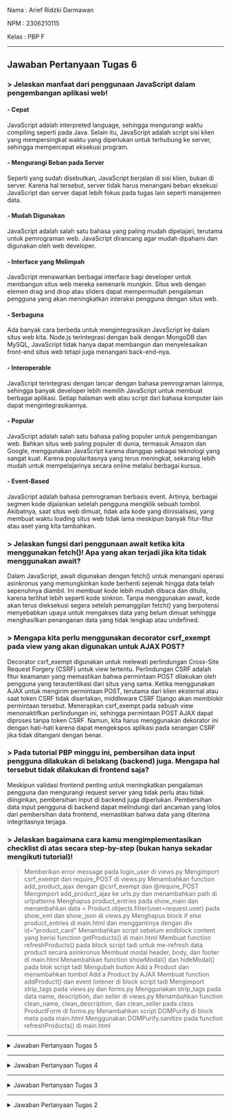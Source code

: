 Nama : Arief Ridzki Darmawan

NPM : 2306210115

Kelas : PBP F

---
## Jawaban Pertanyaan Tugas 6

### > Jelaskan manfaat dari penggunaan JavaScript dalam pengembangan aplikasi web!
#### - Cepat
JavaScript adalah interpreted language, sehingga mengurangi waktu compiling seperti pada Java. Selain itu, JavaScript adalah script sisi klien yang mempersingkat waktu yang diperlukan untuk terhubung ke server, sehingga mempercepat eksekusi program.

#### - Mengurangi Beban pada Server
Seperti yang sudah disebutkan, JavaScript berjalan di sisi klien, bukan di server. Karena hal tersebut, server tidak harus menangani beban eksekusi JavaScript dan server dapat lebih fokus pada tugas lain seperti manajemen data.

#### - Mudah Digunakan
JavaScript adalah salah satu bahasa yang paling mudah dipelajari, terutama untuk pemrograman web. JavaScript dirancang agar mudah dipahami dan digunakan oleh web developer.

#### - Interface yang Melimpah
JavaScript menawarkan berbagai interface bagi developer untuk membangun situs web mereka semenarik mungkin. Situs web dengan elemen drag and drop atau sliders dapat mempermudah pengalaman pengguna yang akan meningkatkan interaksi pengguna dengan situs web.

#### - Serbaguna
Ada banyak cara berbeda untuk mengintegrasikan JavaScript ke dalam situs web kita. Node.js terintegrasi dengan baik dengan MongoDB dan MySQL, JavaScript tidak hanya dapat membangun dan menyelesaikan front-end situs web tetapi juga menangani back-end-nya.

#### - Interoperable
JavaScript terintegrasi dengan lancar dengan bahasa pemrograman lainnya, sehingga banyak developer lebih memilih JavaScript untuk membuat berbagai aplikasi. Setiap halaman web atau script dari bahasa komputer lain dapat mengintegrasikannya.

#### - Popular
JavaScript adalah salah satu bahasa paling populer untuk pengembangan web. Bahkan situs web paling populer di dunia, termasuk Amazon dan Google, menggunakan JavaScript karena dianggap sebagai teknologi yang sangat kuat. Karena popularitasnya yang terus meningkat, sekarang lebih mudah untuk mempelajarinya secara online melalui berbagai kursus.

#### - Event-Based
JavaScript adalah bahasa pemrograman berbasis event. Artinya, berbagai segmen kode dijalankan setelah pengguna mengklik sebuah tombol. Akibatnya, saat situs web dimuat, tidak ada kode yang diinisialisasi, yang membuat waktu loading situs web tidak lama meskipun banyak fitur-fitur atau aset yang kita tambahkan.

### > Jelaskan fungsi dari penggunaan await ketika kita menggunakan fetch()! Apa yang akan terjadi jika kita tidak menggunakan await?
Dalam JavaScript, await digunakan dengan fetch() untuk menangani operasi asinkronus yang memungkinkan kode berhenti sejenak hingga data telah sepenuhnya diambil. Ini membuat kode lebih mudah dibaca dan ditulis, karena terlihat lebih seperti kode sinkron. Tanpa menggunakan await, kode akan terus dieksekusi segera setelah pemanggilan fetch() yang berpotensi menyebabkan upaya untuk mengakses data yang belum dimuat sehingga menghasilkan penanganan data yang tidak lengkap atau undefined. 

### > Mengapa kita perlu menggunakan decorator csrf_exempt pada view yang akan digunakan untuk AJAX POST?
Decorator csrf_exempt digunakan untuk melewati perlindungan Cross-Site Request Forgery (CSRF) untuk view tertentu. Perlindungan CSRF adalah fitur keamanan yang memastikan bahwa permintaan POST dilakukan oleh pengguna yang terautentikasi dari situs yang sama. Ketika menggunakan AJAX untuk mengirim permintaan POST, terutama dari klien eksternal atau saat token CSRF tidak disertakan, middleware CSRF Django akan memblokir permintaan tersebut. Menerapkan csrf_exempt pada sebuah view menonaktifkan perlindungan ini, sehingga permintaan POST AJAX dapat diproses tanpa token CSRF. Namun, kita harus menggunakan dekorator ini dengan hati-hati karena dapat mengekspos aplikasi pada serangan CSRF jika tidak ditangani dengan benar.

### > Pada tutorial PBP minggu ini, pembersihan data input pengguna dilakukan di belakang (backend) juga. Mengapa hal tersebut tidak dilakukan di frontend saja?
Meskipun validasi frontend penting untuk meningkatkan pengalaman pengguna dan mengurangi request server yang tidak perlu atau tidak diinginkan, pembersihan input di backend juga diperlukan. Pembersihan data input pengguna di backend dapat melindungi dari ancaman yang lolos dari pembersihan data frontend, memastikan bahwa data yang diterima integritasnya terjaga.

### > Jelaskan bagaimana cara kamu mengimplementasikan checklist di atas secara step-by-step (bukan hanya sekadar mengikuti tutorial)!
> Memberikan error message pada login_user di views.py
> Mengimport csrf_exempt dan require_POST di views.py
> Menambahkan function add_product_ajax dengan @csrf_exempt dan @require_POST
> Mengimport add_product_ajax ke urls.py dan menambahkan path di urlpatterns
> Menghapus product_entries pada show_main dan menambahkan data = Product.objects.filter(user=request.user) pada show_xml dan show_json di views.py
> Menghapus block if else product_entries di main.html dan menggantinya dengan div id="product_card"
> Menambahkan script sebelum endblock content yang berisi function getProducts() di main.html
> Membuat function refreshProducts() pada block script tadi untuk me-refresh data product secara asinkronus
> Membuat modal header, body, dan footer di main.html
> Menambahkan function showModal() dan hideModal() pada blok script tadi
> Mengubah button Add a Product dan menambahkan tombol Add a Product by AJAX
> Membuat function addProduct() dan event listener di block script tadi
> Mengimport strip_tags pada views.py dan forms.py
> Menggunakan strip_tags pada data name, description, dan seller di views.py
> Menambahkan function clean_name, clean_description, dan clean_seller pada class ProductForm di forms.py
> Menambahkan script DOMPurify di block meta pada main.html
> Menggunakan DOMPurify.sanitize pada function refreshProducts() di main.html

---
<details>
<summary>Jawaban Pertanyaan Tugas 5</summary>
  
### > Jika terdapat beberapa CSS selector untuk suatu elemen HTML, jelaskan urutan prioritas pengambilan CSS selector tersebut!
Penghitungan urutan prioritas (specificity) menggunakan sistem bobot berdasarkan jenis selector yang digunakan. Berikut jenis selector dan specificitynya:
- Inline styles (gaya yang ditulis langsung dalam atribut style pada elemen):
  Contoh: <div style="color: red;">
  Specificity: 1000
- ID selector (#id):
  Contoh: #header { color: blue; }
  Specificity: 100
- Class selector, attribute selector, dan pseudo-class (.class, [attr=value], :hover, dll.):
  Contoh: .nav { color: green; } atau [type="text"] { color: black; }
  Specificity: 10
- Element selector (seperti div, p, span) dan pseudo-element (seperti ::before, ::after):
  Contoh: div { color: yellow; }
  Specificity: 1

Ada beberapa aturan yang berlaku, yaitu:
- Selector yang lebih spesifik akan meng-override selector yang kurang spesifik
- Jika specificity sama, maka CSS akan meng-override yang ada lebih dulu
- !important akan meng-override aturan specificity normal, tapi tetap dapat di-override oleh !important yang memiliki specificity yang lebih tinggi

### > Mengapa responsive design menjadi konsep yang penting dalam pengembangan aplikasi web? Berikan contoh aplikasi yang sudah dan belum menerapkan responsive design!
Responsive design sangat penting dalam pengembangan aplikasi web karena sebuah website dapat dikunjungi orang yang menggunakan berbagai perangkat, ukuran layar, dan orientasi. Responsive design menyesuaikan tata letak, gambar, dan fungsionalitas website agar memberikan pengalaman pengguna yang optimal di berbagai perangkat.

Contoh aplikasi yang sudah menerapkan responsive design sangatlah banyak, mengingat responsive design merupakan hal yang penting dalam pengembangan aplikasi web. Hampir semua website mainstream yang kita kunjungi mendukung responsive design, contohnya Twitter, Instagram, Youtube, dan masih banyak lagi.

Namun masih ada website yang belum menerapkan responsive design. Website-website ini biasanya website lama yang sudah tidak di-maintain atau di-update lagi, contohnya website pemerintah lama, website edukasi lama, website sosial media/e-commerce lama, dan blog personal.

### > Jelaskan perbedaan antara margin, border, dan padding, serta cara untuk mengimplementasikan ketiga hal tersebut!
(Gambar diambil dari http://www.avajava.com/tutorials/lessons/how-are-margins-borders-padding-and-content-related.html)
![how-are-margins-borders-padding-and-content-related-01](https://github.com/user-attachments/assets/6667d951-1821-4efa-9d45-76d87f0e11ed)

Padding:
- Ruang di dalam elemen antara konten dan border elemen.
- Padding menambah ruang di sekitar konten di dalam elemen itu sendiri.
- Contoh: Jika kita memiliki teks di dalam kotak, padding menambah ruang antara teks dan tepi kotak.
- Implementasi: ```padding: 20px; /* Padding sama di semua sisi, kalau ingin sisi yang spesifik, tambahkan -(sisi) (contoh: padding-right: 20px;) */```

Border:
- Garis yang mengelilingi padding (dan konten) dari elemen.
- Border menambahkan batas visual di sekitar elemen dan dapat memiliki berbagai gaya (solid, dashed, dll.), ketebalan, dan warna.
- Border tidak memengaruhi ukuran margin atau padding, tetapi hanya muncul di antara keduanya.
- Implementasi: ```border: 2px solid black; /* ketebalan, style border */```

Margin:
- Ruang di luar elemen yang memisahkan elemen dari elemen lain di sekitarnya.
- Margin menambah jarak antara elemen dan elemen lain yang ada di sekitarnya. Margin adalah bagian terluar dari model kotak.
- Margin bisa "bertabrakan", artinya jika dua elemen berdekatan memiliki margin, margin tersebut bisa saling tumpang tindih daripada menambahkan sesama lain.
- Implementasi: ```margin: 10px 15px 20px 25px; /* top, right, bottom, left secara berurut */```

### > Jelaskan konsep flex box dan grid layout beserta kegunaannya!
(Gambar diambil dari https://blog.nashtechglobal.com/css-grid-vs-flexbox/)
![download-1-3](https://github.com/user-attachments/assets/ea38a203-e430-4ec1-bfd2-7084257dd16e)
#### Flexbox adalah sistem tata letak satu dimensi yang berguna untuk meluruskan item dalam satu sumbu (baris atau kolom).
Konsep Utama Flexbox:
- Flex Container: Elemen induk yang menggunakan properti ```display: flex;``` dan elemen child di dalam kontainer ini menjadi flex items.
- Flex Direction: Menentukan arah item (row, column, row-reverse, column-reverse).
- Justify Content: Mengontrol perataan item horizontal(flex-start, flex-end, center, space-between, space-around, space-evenly).
- Align Items: Mengontrol perataan item vertikal (stretch, flex-start, flex-end, center, baseline).
- Flex Grow/Shrink: Menentukan bagaimana item membesar atau menyusut untuk mengisi ruang dalam kontainer.

Penggunaan Flexbox:
- Meluruskan elemen: Mudah untuk menyejajarkan elemen secara horizontal dan vertikal.
- Bar navigasi: Merapikan dan mendistribusikan menu dalam baris untuk berbagai ukuran layar.
- Layout sederhana: Layout satu dimensi seperti baris produk atau kolom kartu.
  
#### Grid Layout adalah sistem tata letak dua dimensi yang berguna untuk membuat tata letak kompleks yang terstruktur di kedua sumbu (baris dan kolom).
Konsep Utama CSS Grid:
- Grid Container: Elemen induk yang menggunakan properti ```display: grid;```.
- Grid Tracks: Baris dan kolom yang membentuk tata letak grid.
- Grid Template Columns/Rows: Menentukan ukuran dan jumlah kolom dan baris (grid-template-columns: 1fr 1fr 1fr; /* 3 kolom dengan ukuran sama */).
- Grid Gap: Menambahkan ruang di antara baris dan kolom.
- Grid Areas: Memungkinkan elemen tertentu untuk mencakup beberapa baris atau kolom, atau ditempatkan di area tertentu.
- Auto Placement: CSS Grid secara otomatis menempatkan elemen anak ke dalam sel berikutnya yang tersedia, kecuali jika sudah ditempatkan secara spesifik.

Penggunaan Grid Layout:
- Layout halaman kompleks: Membuat layout halaman penuh dengan beberapa baris dan kolom, seperti dashboard atau tata letak majalah.
- Responsive design: Membuat desain yang mengatur ulang konten tergantung pada ukuran layar.
- Layout berbasis grid: Membuat layout dengan sistem grid tetap atau fleksibel di mana item dapat diposisikan dalam beberapa baris dan kolom.

Flexbox dan grid layout dapat digabungkan untuk membuat tampilan sesuai dengan kemauan kita.

### > Jelaskan bagaimana cara kamu mengimplementasikan checklist di atas secara step-by-step (bukan hanya sekadar mengikuti tutorial)!
* Menambahkan Tailwind pada aplikasi di templates/base.html
* Menambahkan function edit_product pada views.py dan menambahkan edit_product.html pada main/templates
* Mengimport edit_product pada urls.py di main dan tambahkan path ke urlpatterns
* Menambahkan tombol edit pada main.html
* Menambahkan fitur delete_product dengan langkah yang sama seperti edit_product
* Menambahkan file navbar.html pada templates di root directory dan mengisinya dengan template yang sudah dikostumisasi
* Memasukkan navbar ke dalam main.html, create_product.html, dan edit_product.html yang berada di subdirektori main/templates/ dengan menggunakan tags include
* Mengkonfigurasikan static files pada aplikasi dengan menambahkan middleware WhiteNoise pada settings.py dan mengkonfigurasikan variabel STATIC_ROOT, STATICFILES_DIRS, dan STATIC_URL
* Membuat file global.css di /static/css pada root directory
* Mengisi global.css dengan custom styling
* Mengubungkan global.css dan script Tailwind ke base.html
* Mengubah login.html, register.html, create_product.html dan edit_product.html dengan custom styling
* Membuat file product_card di main/templates dan mengisinya dengan custom styling
* Menambahkan file sedih-bingits.png di /static/image pada root directory untuk ditampilkan jika tidak ada data produk yang tersedia
* Memasukkan product_card.html dan sedih-bingits.png pada main.html untuk ditampilkan, serta mengisi main.html dengan custom styling
</details>

---
<details>
<summary>Jawaban Pertanyaan Tugas 4</summary>
  
### > Apa perbedaan antara HttpResponseRedirect() dan redirect()
Sebenarnya, redirect() mengandung HttpResponseRedirect(). Namun, HttpResponseRedirect() membutuhkan sebuah URL spesifik yang harus ditulis manual untuk me-redirect user ke URL tersebut, sedangkan redirect() lebih fleksibel karena dapat menerima argumen views atau instance model yang akan diambil URLnya oleh Django dengan sendirinya. Sama seperti HttpResponseRedirect(), redirect() juga dapat menerima argumen URL, sehingga redirect() lebih praktis untuk digunakan juga lebih pendek untuk diketik.

### > Jelaskan cara kerja penghubungan model Product dengan User!
Koneksi antara Product dengan User dibuat dengan ForeignKey, yang menciptakan hubungan one-to-many. Hubungan ini membuat setiap Product hanya akan terhubung dengan satu User, tetapi sebuah User dapat memiliki banyak Product. Field ForeignKey menyimpan referensi ke User, dan jika User dihapus, maka Product yang terasosiasi dengan User tersebut juga akan ikut terhapus.

### > Apa perbedaan antara authentication dan authorization, apakah yang dilakukan saat pengguna login? Jelaskan bagaimana Django mengimplementasikan kedua konsep tersebut.
Authentication adalah proses untuk memastikan bahwa orang yang login di suatu akun adalah benar pemilik akun tersebut (biasanya dengan memasukkan username dan password, tapi dapat dengan metode autentikasi lainnya seperti biometrik).

Authorization adalah proses untuk menentukan apa saja yang dapat dilakukan akun yang sudah diautentikasi. Misalnya, sebuah User tidak dapat mengakses atau mengubah data pengguna lain pada database, tapi sebuah Admin mungkin dapat melakukan hal tersebut.

Untuk authentication, Django memiliki fungsi bawaan django.contrib.auth yang dapat kita gunakan untuk mengimpor authenticate, login, dan logout. Django menangani authorization dengan menggunakan decorators, permissions, atau groups, contohnya @login_required dan @permission_required.

### > Bagaimana Django mengingat pengguna yang telah login? Jelaskan kegunaan lain dari cookies dan apakah semua cookies aman digunakan?
Django mengingat pengguna yang sudah login dengan membuat sebuah session yang IDnya disimpan pada sebuah cookies di browser pengguna. Cookies ini akan di-cek oleh Django untuk mengidentifikasi User dan mengambil data pada session sebelumnya. Cookies juga digunakan untuk menyimpan preferensi pengguna, data analitik, atau fitur "remember me" yang membuat User tidak perlu login lagi. Tidak semua cookies aman untuk digunakan, cookies yang tidak memiliki flag seperti HttpOnly, Secure, atau SameSite cukup rentan terhadap serangan.

### > Jelaskan bagaimana cara kamu mengimplementasikan checklist di atas secara step-by-step (bukan hanya sekadar mengikuti tutorial).
#### Membuat laman agar user dapat membuat akun (register)
* Mengimport UserCreation dan menambahkan function register pada views.py
* Membuat file register.html pada main/templates
* Mengimport register serta menambahkan path ke urlpatterns pada urls.py
#### Membuat fitur agar user dapat login
* Mengimport authenticate, login, dan AuthenticationForm dan menambahkan function login_user pada views.py
* Membuat file login.html pada main/templates
* Mengimport login_user serta menambahkan path ke urlpatterns pada urls.py
#### Membuat tombol agar user dapat logout
* Mengimport logout dan menambahkan function logout_user pada views.py
* Menambahkan button "Logout" pada main.html pada main/templates
* Mengimport logout_user serta menambahkan path ke urlpatterns pada urls.py
#### Membuat autentikasi
* Mengimport login_required pada views.py dan menambahkan @login_required di atas fungsi show_main (agar laman utama hanya dapat diakses jika sudah login)
#### Menggunakan cookies
* Mengimport HttpResponseRedirect, reverse, dan datetime dan menambahkan 'last_login' pada login_user dan show_main
* Mengubah function logout_user untuk menghapus cookie last_login saat pengguna logout
* Menambahkan "Last login" pada main.html
#### Menghubungkan User dengan Product
* Mengimport User pada models.py
* Menambahkan user = models.ForeignKey(User, on_delete=models.CASCADE) pada model Product
* Mengubah create_product dan show_main pada views.py untuk mengambil data dari objek User dan mengisinya pada field user

### > Bukti pembuatan dua akun dummy dengan tiga dummy data per akun
![Screenshot 2024-09-25 002347](https://github.com/user-attachments/assets/8557316b-0cb1-4ec4-bdcf-e01e67ac1626)
![Screenshot 2024-09-25 002419](https://github.com/user-attachments/assets/70415473-86b9-4fd1-8b48-70411bf5c273)
![Screenshot 2024-09-25 002459](https://github.com/user-attachments/assets/aba6695e-e1d1-4434-b1ee-f8275ad2ea6c)
</details>

---
<details>
<summary>Jawaban Pertanyaan Tugas 3</summary>

### > Jelaskan mengapa kita memerlukan data delivery dalam pengimplementasian sebuah platform?
Data delivery penting dalam pengimplementasian platform karena memungkinkan komunikasi antar komponen, memastikan interaksi pengguna secara real-time, dan menjaga konsistensi data di seluruh sistem. Hal ini mendukung skalabilitas dan kinerja dengan menangani traffic yang besar secara efisien sambil mengurangi latensi. Tanpa data delivery yang efektif, platform akan sulit beroperasi dengan lancar dan memenuhi kebutuhan pengguna atau bisnis.

### > Menurutmu, mana yang lebih baik antara XML dan JSON? Mengapa JSON lebih populer dibandingkan XML?
JSON lebih populer daripada XML karena lebih sederhana, strukturnya ringan, dan kemudahan penggunaannya. JSON memiliki sintaks yang sederhana dengan overhead yang lebih sedikit, membuatnya efisien untuk transmisi data, terutama di web. JSON didukung secara native oleh JavaScript, menjadikannya ideal untuk pengembangan web, dan JSON menangani tipe data seperti angka dan array lebih efektif dibandingkan XML yang memperlakukan semua data sebagai teks. Selain itu, JSON banyak digunakan dalam API karena ukurannya yang lebih kecil dan parsing yang lebih cepat, sementara XML lebih cocok untuk struktur data yang kompleks, namun umumnya lebih verbose dan sulit digunakan.

### > Jelaskan fungsi dari method is_valid() pada form Django dan mengapa kita membutuhkan method tersebut?
Metode is_valid() di Django sangat penting untuk memastikan bahwa data dari form atau serializer memenuhi aturan validasi, sehingga mencegah data yang tidak valid atau berbahaya diproses. Metode ini memeriksa data berdasarkan kriteria yang telah ditentukan, menangani kesalahan dengan memberikan feedback. Jika valid, data yang sudah bersih dapat diakses untuk digunakan dengan aman. 

### > Mengapa kita membutuhkan csrf_token saat membuat form di Django? Apa yang dapat terjadi jika kita tidak menambahkan csrf_token pada form Django? Bagaimana hal tersebut dapat dimanfaatkan oleh penyerang?
csrf_token di Django mencegah serangan Cross-Site Request Forgery (CSRF), di mana penyerang dapat menipu pengguna agar tanpa sadar mengirim permintaan yang tidak diizinkan ke sebuah situs web. Tanpa token ini, penyerang bisa mengeksploitasi sesi yang telah diautentikasi dan membuat perubahan atau tindakan yang tidak diizinkan atas nama pengguna. Token ini memastikan bahwa pengiriman form berasal dari sumber tepercaya dengan memverifikasikan keaslian permintaan sehingga mencegah tindakan berbahaya dari situs web eksternal.

### > Jelaskan bagaimana cara kamu mengimplementasikan checklist di atas secara step-by-step (bukan hanya sekadar mengikuti tutorial).
* Mengubah primary key menjadi UUID untuk mencegah celah keamanan dan melakukan migrasi
* Membuat forms.py berisi struktur form (fields untuk model)
* Import class form dan model ke views.py dan buat fungsi create_product yang menerima parameter request
* Import fungsi create_product pada views.py dan menambahkan path url ke url_patterns
* Buat file create_product.html pada templates
* Tambahkan kode untuk menampilkan data produk dalam bentuk tabel serta tombol "Add Product" yang akan redirect ke halaman form
* Menjalankan server Django pada localhost untuk memastikan bahwa fitur berfungsi
* Import HttpResponse dan serializers pada views.py dan buat fungsi show_xml yang me-return HttpResponse
* Import fungsi show_xml pada views.py dan menambahkan path url ke url_patterns
* Membuat fungsi show_json yang me-return HttpResponse
* Import fungsi show_json pada views.py dan menambahkan path url ke url_patterns
* Buat request baru pada postman dengan method GET dengan url http://localhost:8000/xml/ dan http://localhost:8000/json/ untuk mengetes apakah data terkirim dengan baik
* Membuat direktori .github pada proyek dengan subdirektori workflows
* Membuat file deploy.yml pada direktori workflows
* Buat secret pada repositori, dengan nama PWS_URL dan mengisinya dengan format https://(username.sso):(password proyek PWS)@pbp.cs.ui.ac.id/(username.sso)/(nama proyekmu)
* Menambahkan CSRF_TRUSTED_ORIGINS pada settings.py di direktori proyek
* Melakukan add, commit, dan push ke repository GitHub dan mengecek apakah proyek di PWS sudah ter-deploy secara otomatis

### > Mengakses keempat URL di poin 2 menggunakan Postman, membuat screenshot dari hasil akses URL pada Postman, dan menambahkannya ke dalam README.md.
![Screenshot 2024-09-17 221822](https://github.com/user-attachments/assets/c2f88511-87ba-4cd3-822a-c93408f27278)
![Screenshot 2024-09-17 222002](https://github.com/user-attachments/assets/2256087d-befb-43af-a9dc-32f23617c064)
![Screenshot 2024-09-17 221932](https://github.com/user-attachments/assets/3341fecb-4d9f-4a47-9bba-36e3e37ffd0f)
![Screenshot 2024-09-17 222018](https://github.com/user-attachments/assets/3d55c02f-4c24-4d5f-b54f-63c730850822)
</details>

---
<details>
<summary>Jawaban Pertanyaan Tugas 2</summary>

### > Jelaskan bagaimana cara kamu mengimplementasikan checklist di atas secara step-by-step (bukan hanya sekadar mengikuti tutorial).
* Membuat direktori dagangsekitar lokal
* Membuat repository dagangsekitar pada GitHub
* Menghubungkan direktori lokal dengan repository GitHub dengan command git remote add origin
* Mengaktifkan virtual environment
* Membuat requirements.txt pada direktori lokal dan melakukan pip install -r requirements.txt
* Membuat proyek Django baru bernama dagangsekitar
* Menambahkan "127.0.0.1" pada ALLOWED_HOSTS
* Menjalankan server Django pada localhost untuk memastikan bahwa Django berhasil diinstal
* Menambahkan file .gitignore
* Membuat proyek baru pada website PWS dan menambahkan url deployment pada ALLOWED_HOSTS
* Membuat aplikasi main baru pada direktori lokal dengan command py manage.py startapp main
* Menambahkan 'main' pada INSTALLED_APPS
* Membuat folder templates berisi main.html pada aplikasi main
* Mengisi main.html dengan apa yang ingin ditampilkan (nama toko, npm, nama, kelas)
* Mengisi models.py pada aplikasi main dengan class Product dengan atribut name, price, dan description
* Melakukan migrasi model
* Menambahkan fungsi show_main pada views.py pada aplikasi main
* Membuat urls.py pada aplikasi main dan mengisinya dengan routing untuk memetakan fungsi pada views.py
* Menambahkan path('', include('main.urls')) pada url_patterns pada proyek dagangsekitar (bukan di main)
* Membuat tests.py pada aplikasi main dan mengisinya dengan test case
* Melakukan add, commit, dan push ke repository GitHub
* Melakukan push ke PWS

### > Buatlah bagan yang berisi request client ke web aplikasi berbasis Django beserta responnya dan jelaskan pada bagan tersebut kaitan antara urls.py, views.py, models.py, dan berkas html.
![Frame 1](https://github.com/user-attachments/assets/bdbde251-4b8b-4e8b-9ec0-6605d80cc51c)

### > Jelaskan fungsi git dalam pengembangan perangkat lunak!
Git berfungsi sebagai sistem pengontrol versi, yaitu untuk mencatat setiap perubahan file proyek yang dikerjakan oleh seorang atau banyak orang. Hal ini meningkatkan efisiensi dalam pembuatan program karena setiap perubahan dapat dilacak secara detail, memudahkan rollback ke versi sebelumnya jika terjadi kesalahan, serta memungkinkan kolaborasi antar pengembang dengan sinkronisasi yang baik. Git juga memungkinkan penggabungan (merge) dari berbagai cabang (branch) proyek sehingga tim bisa bekerja secara paralel tanpa mengganggu alur kerja satu sama lain.

### > Menurut Anda, dari semua framework yang ada, mengapa framework Django dijadikan permulaan pembelajaran pengembangan perangkat lunak?
Django adalah framework yang ideal untuk memulai pengembangan perangkat lunak karena mempunyai fitur bawaan yang berguna seperti autentikasi, ORM, dan keamanan yang cukup kuat. Arsitekturnya yang terstruktur membuat Django mendukung skalabilitas seiring pertumbuhan aplikasi. Fitur keamanannya juga kuat, seperti perlindungan terhadap SQL injection dan CSRF. Selain itu, komunitas dan dokumentasi Django luas, ditambah dengan keserbagunaannya untuk berbagai proyek mulai dari situs web kecil hingga aplikasi berskala besar.

### > Mengapa model pada Django disebut sebagai ORM?
Dalam Django, model disebut ORM (Object-Relational Mapping) karena memetakan objek Python ke tabel database relasional, yang memungkinkan developer berinteraksi dengan database menggunakan kode Python tanpa harus menulis SQL secara langsung. Setiap class atribut model mewakili sebuah tabel kolom atau fields, sedangkan instance-nya mewakili sebuah baris. ORM menangani konversi antara kedua format ini, memudahkan operasi database seperti membuat, mengambil, memperbarui, atau menghapus data.
</details>
